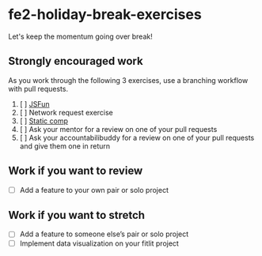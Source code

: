 # fe2-holiday-break-exercises

Let's keep the momentum going over break!

## Strongly encouraged work
As you work through the following 3 exercises, use a branching workflow with pull requests.

1. [ ] [JSFun](https://frontend.turing.io/projects/JSFun.html)
2. [ ] Network request exercise
3. [ ] [Static comp](https://frontend.turing.io/projects/m1-static-comp-2)
4. [ ] Ask your mentor for a review on one of your pull requests
5. [ ] Ask your accountabilibuddy for a review on one of your pull requests and give them one in return

## Work if you want to review

* [ ] Add a feature to your own pair or solo project

## Work if you want to stretch

* [ ] Add a feature to someone else’s pair or solo project
* [ ] Implement data visualization on your fitlit project
